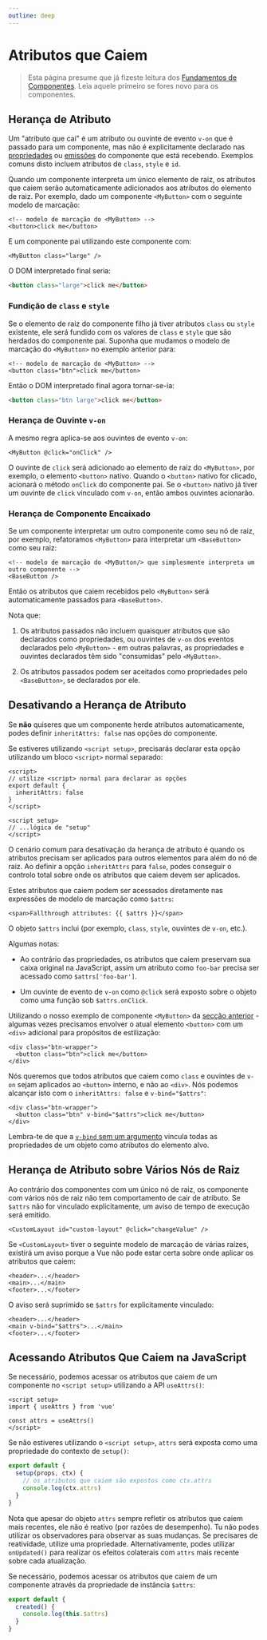 ```yaml
---
outline: deep
---
```


# Atributos que Caiem

> Esta página presume que já fizeste leitura dos [Fundamentos de Componentes](/guide/essentials/component-basics). Leia aquele primeiro se fores novo para os componentes.

## Herança de Atributo

Um "atributo que cai" é um atributo ou ouvinte de evento `v-on` que é passado para um componente, mas não é explicitamente declarado nas [propriedades](./props) ou [emissões](./events.html#declarando-eventos-emitidos) do componente que está recebendo. Exemplos comuns disto incluem atributos de `class`, `style` e `id`.

Quando um componente interpreta um único elemento de raiz, os atributos que caiem serão automaticamente adicionados aos atributos do elemento de raiz. Por exemplo, dado um componente `<MyButton>` com o seguinte modelo de marcação:

```vue-html
<!-- modelo de marcação do <MyButton> -->
<button>click me</button>
```

E um componente pai utilizando este componente com:

```vue-html
<MyButton class="large" />
```

O DOM interpretado final seria:

```html
<button class="large">click me</button>
```

### Fundição de `class` e `style`

Se o elemento de raiz do componente filho já tiver atributos `class` ou `style` existente, ele será fundido com os valores de `class` e `style` que são herdados do componente pai. Suponha que mudamos o modelo de marcação do `<MyButton>` no exemplo anterior para:

```vue-html
<!-- modelo de marcação do <MyButton> -->
<button class="btn">click me</button>
```

Então o DOM interpretado final agora tornar-se-ia:

```html
<button class="btn large">click me</button>
```

### Herança de Ouvinte `v-on`

A mesmo regra aplica-se aos ouvintes de evento `v-on`:

```vue-html
<MyButton @click="onClick" />
```

O ouvinte de `click` será adicionado ao elemento de raiz do `<MyButton>`, por exemplo, o elemento `<button>` nativo. Quando o `<button>` nativo for clicado, acionará o método `onClick` do componente pai. Se o `<button>` nativo já tiver um ouvinte de `click` vinculado com `v-on`, então ambos ouvintes acionarão.

### Herança de Componente Encaixado

Se um componente interpretar um outro componente como seu nó de raiz, por exemplo, refatoramos `<MyButton>` para interpretar um `<BaseButton>` como seu raiz:

```vue-html
<!-- modelo de marcação do <MyButton/> que simplesmente interpreta um outro componente -->
<BaseButton />
```

Então os atributos que caiem recebidos pelo `<MyButton>` será automaticamente passados para `<BaseButton>`.

Nota que:

1. Os atributos passados não incluem quaisquer atributos que são declarados como propriedades, ou ouvintes de `v-on` dos eventos declarados pelo `<MyButton>` - em outras palavras, as propriedades e ouvintes declarados têm sido "consumidas" pelo `<MyButton>`.

2. Os atributos passados podem ser aceitados como propriedades pelo `<BaseButton>`, se declarados por ele.

## Desativando a Herança de Atributo

Se **não** quiseres que um componente herde atributos automaticamente, podes definir `inheritAttrs: false` nas opções do componente.

<div class="composition-api">

Se estiveres utilizando `<script setup>`, precisarás declarar esta opção utilizando um bloco `<script>` normal separado:

```vue
<script>
// utilize <script> normal para declarar as opções
export default {
  inheritAttrs: false
}
</script>

<script setup>
// ...lógica de "setup"
</script>
```

</div>

O cenário comum para desativação da herança de atributo é quando os atributos precisam ser aplicados para outros elementos para além do nó de raiz. Ao definir a opção `inheritAttrs` para `false`, podes conseguir o controlo total sobre onde os atributos que caiem devem ser aplicados.

Estes atributos que caiem podem ser acessados diretamente nas expressões de modelo de marcação como `$attrs`:

```vue-html
<span>Fallthrough attributes: {{ $attrs }}</span>
```

O objeto `$attrs` inclui (por exemplo, `class`, `style`, ouvintes de `v-on`, etc.).

Algumas notas:

- Ao contrário das propriedades, os atributos que caiem preservam sua caixa original na JavaScript, assim um atributo como `foo-bar` precisa ser acessado como `$attrs['foo-bar']`.

- Um ouvinte de evento de `v-on` como `@click` será exposto sobre o objeto como uma função sob `$attrs.onClick`.

Utilizando o nosso exemplo de componente `<MyButton>` da [secção anterior](#herança-de-atributo) - algumas vezes precisamos envolver o atual elemento `<button>` com um `<div>` adicional para propósitos de estilização:

```vue-html
<div class="btn-wrapper">
  <button class="btn">click me</button>
</div>
```

Nós queremos que todos atributos que caiem como `class` e ouvintes de `v-on` sejam aplicados ao `<button>` interno, e não ao `<div>`. Nós podemos alcançar isto com o `inheritAttrs: false` e `v-bind="$attrs"`:

```vue-html{2}
<div class="btn-wrapper">
  <button class="btn" v-bind="$attrs">click me</button>
</div>
```

Lembra-te de que a [`v-bind` sem um argumento](/guide/essentials/template-syntax.html#vincular-vários-atributos-dinamicamente) vincula todas as propriedades de um objeto como atributos do elemento alvo.

## Herança de Atributo sobre Vários Nós de Raiz

Ao contrário dos componentes com um único nó de raiz, os componente com vários nós de raiz não tem comportamento de cair de atributo. Se `$attrs` não for vinculado explicitamente, um aviso de tempo de execução será emitido.

```vue-html
<CustomLayout id="custom-layout" @click="changeValue" />
```

Se `<CustomLayout>` tiver o seguinte modelo de marcação de várias raízes, existirá um aviso porque a Vue não pode estar certa sobre onde aplicar os atributos que caiem:

```vue-html
<header>...</header>
<main>...</main>
<footer>...</footer>
```

O aviso será suprimido se `$attrs` for explicitamente vinculado:

```vue-html{2}
<header>...</header>
<main v-bind="$attrs">...</main>
<footer>...</footer>
```

## Acessando Atributos Que Caiem na JavaScript

<div class="composition-api">

Se necessário, podemos acessar os atributos que caiem de um componente no `<script setup>` utilizando a API `useAttrs()`:

```vue
<script setup>
import { useAttrs } from 'vue'

const attrs = useAttrs()
</script>
```

Se não estiveres utilizando o `<script setup>`, `attrs` será exposta como uma propriedade do contexto de `setup()`:

```js
export default {
  setup(props, ctx) {
    // os atributos que caiem são expostos como ctx.attrs
    console.log(ctx.attrs)
  }
}
```

Nota que apesar do objeto `attrs` sempre refletir os atributos que caiem mais recentes, ele não é reativo (por razões de desempenho). Tu não podes utilizar os observadores para observar as suas mudanças. Se precisares de reatividade, utilize uma propriedade. Alternativamente, podes utilizar `onUpdated()` para realizar os efeitos colaterais com `attrs` mais recente sobre cada atualização.

</div>

<div class="options-api">

Se necessário, podemos acessar os atributos que caiem de um componente através da propriedade de instância `$attrs`:

```js
export default {
  created() {
    console.log(this.$attrs)
  }
}
```

</div>
